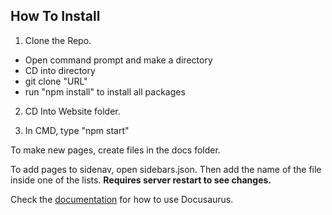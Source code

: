 ## How To Install

1. Clone the Repo.
- Open command prompt and make a directory
- CD into directory
- git clone "URL"
- run "npm install" to install all packages

2. CD Into Website folder.

3. In CMD, type "npm start"

To make new pages, create files in the docs folder.

To add pages to sidenav, open sidebars.json. Then add the name of the file inside one of the lists. **Requires server restart to see changes.**

Check the [documentation](https://docusaurus.io) for how to use Docusaurus.